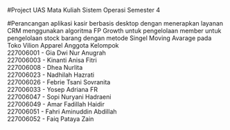 #Project UAS Mata Kuliah Sistem Operasi Semester 4

#Perancangan aplikasi kasir berbasis desktop dengan menerapkan layanan CRM menggunakan algoritma FP Growth untuk pengelolaan member untuk pengelolaan stock barang dengan metode Singel Moving Avarage pada Toko Vilion Apparel
Anggota Kelompok <br>
227006001  - Gia Dwi Nur Anugrah <br>
227006003  - Kinanti Anisa Fitri <br>
227006008  - Dhea Nurlita <br>
227006023  - Nadhilah Hazrati <br>
227006026  - Febrie Tsani Sovranita <br>
227006033  - Yosep Adriana FR <br>
227006047 - Sopi Nuryani Hadraeni <br>
227006049  - Amar Fadillah Haidir <br>
227006051  - Fahri Aminuddin Abdillah <br>
227006052  - Faiq Pataya Zain 
